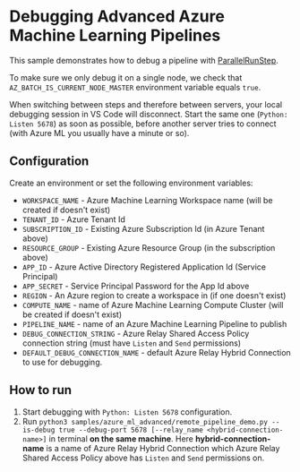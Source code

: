 # Debugging Advanced Azure Machine Learning Pipelines

This sample demonstrates how to debug a pipeline with [ParallelRunStep](https://docs.microsoft.com/en-us/python/api/azureml-pipeline-steps/azureml.pipeline.steps.parallelrunstep?view=azure-ml-py).

To make sure we only debug it on a single node, we check that `AZ_BATCH_IS_CURRENT_NODE_MASTER` environment variable equals `true`.

When switching between steps and therefore between servers, your local debugging session in VS Code will disconnect. Start the same one (`Python: Listen 5678`) as soon as possible, before another server tries to connect (with Azure ML you usually have a minute or so).

## Configuration

Create an environment or set the following environment variables:

* `WORKSPACE_NAME` - Azure Machine Learning Workspace name
(will be created if doesn't exist)
* `TENANT_ID` - Azure Tenant Id
* `SUBSCRIPTION_ID` - Existing Azure Subscription Id (in Azure Tenant above)
* `RESOURCE_GROUP` - Existing Azure Resource Group (in the subscription above)
* `APP_ID` - Azure Active Directory Registered Application Id (Service Principal)
* `APP_SECRET` - Service Principal Password for the App Id above
* `REGION` - An Azure region to create a workspace in (if one doesn't exist)
* `COMPUTE_NAME` - name of Azure Machine Learning Compute Cluster (will be created if doesn't exist)
* `PIPELINE_NAME` - name of an Azure Machine Learning Pipeline to publish
* `DEBUG_CONNECTION_STRING` - Azure Relay Shared Access Policy connection string
(must have `Listen` and `Send` permissions)
* `DEFAULT_DEBUG_CONNECTION_NAME` - default Azure Relay Hybrid Connection to use for debugging.

## How to run

1. Start debugging with `Python: Listen 5678` configuration.
1. Run `python3 samples/azure_ml_advanced/remote_pipeline_demo.py --is-debug true --debug-port 5678 [--relay_name <hybrid-connection-name>]`
in terminal **on the same machine**. Here **hybrid-connection-name** is a name of Azure Relay Hybrid Connection which Azure Relay Shared Access Policy above has `Listen` and `Send` permissions on.

